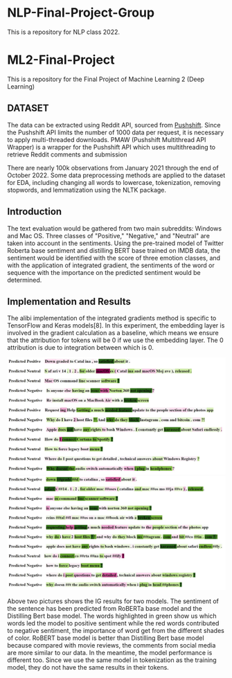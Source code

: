 # NLP-Final-Project-Group
This is a repository for NLP class 2022.

# ML2-Final-Project
This is a repository for the Final Project of Machine Learning 2 (Deep Learning) 

## DATASET
The data can be extracted using Reddit API, sourced from [Pushshift](https://files.pushshift.io/reddit/). Since the Pushshift API limits the number of 1000 data per request, it is necessary to apply multi-threaded downloads. PMAW (Pushshift Multithread API Wrapper) is a wrapper for the Pushshift API which uses multithreading to retrieve Reddit comments and submission

There are nearly 100k observations from January 2021 through the end of October 2022. Some data preprocessing methods are applied to the dataset for EDA,  including changing all words to lowercase, tokenization, removing stopwords, and lemmatization using the NLTK package.

## Introduction
The text evaluation would be gathered from two main subreddits: Windows and Mac OS. Three classes of "Positive," "Negative," and "Neutral" are taken into account in the sentiments. Using the pre-trained model of Twitter Roberta base sentiment and distilling BERT base trained on IMDB data, the sentiment would be identified with the score of three emotion classes, and with the application of integrated gradient, the sentiments of the word or sequence with the importance on the predicted sentiment would be determined. 

## Implementation and Results
The alibi implementation of the integrated gradients method is specific to TensorFlow and Keras models[8]. In this experiment, the embedding layer is involved in the gradient calculation as a baseline, which means we ensure that the attribution for tokens will be 0 if we use the embedding layer. The 0 attribution is due to integration between which is 0.

![Results](images/pic1.jpg "Predicted sentiments from RoBERTa-base model")
![Results](images/pic2.jpg " Predicted Sentiments from Distilling BERT base model")

Above two pictures shows the IG results for two models. The sentiment of the sentence has been predicted from RoBERTa base model and the Distilling Bert base model. The words highlighted in green show us which words led the model to positive sentiment while the red words contributed to negative sentiment, the importance of word get from the different shades of color. 
RoBERT base model is better than Distilling Bert base model because compared with movie reviews, the comments from social media are more similar to our data. In the meantime, the model performance is different too. Since we use the same model in tokenization as the training model, they do not have the same results in their tokens.
